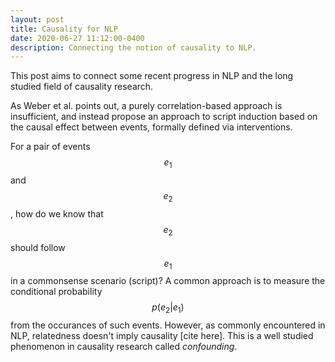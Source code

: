 ```yaml
---
layout: post
title: Causality for NLP
date: 2020-06-27 11:12:00-0400
description: Connecting the notion of causality to NLP.
---
```


This post aims to connect some recent progress in NLP and the long studied field of causality research.


As Weber et al. points out, a purely correlation-based approach is insufficient, and instead propose an approach to script induction based on the causal effect between events, formally defined via interventions.

For a pair of events $$ e_1 $$ and $$ e_2 $$, how do we know that $$ e_2 $$ should follow $$ e_1 $$ in a commonsense scenario (script)? A common approach is to measure the conditional probability $$ p(e_2 \vert e_1) $$ from the occurances of such events. However, as commonly encountered in NLP, relatedness doesn't imply causality [cite here]. This is a well studied phenomenon in causality research called _confounding_. 